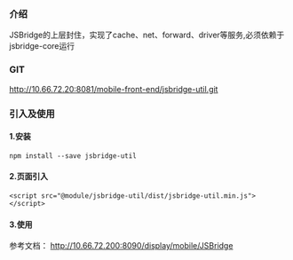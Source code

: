 ### 介绍
JSBridge的上层封住，实现了cache、net、forward、driver等服务,必须依赖于jsbridge-core运行

### GIT
http://10.66.72.20:8081/mobile-front-end/jsbridge-util.git

### 引入及使用

#### 1.安装
    npm install --save jsbridge-util

#### 2.页面引入  
    <script src="@module/jsbridge-util/dist/jsbridge-util.min.js"></script>

#### 3.使用
参考文档： http://10.66.72.200:8090/display/mobile/JSBridge